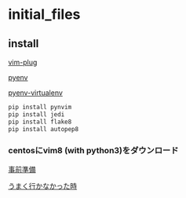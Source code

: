 # initial_files
## install
[vim-plug](https://github.com/junegunn/vim-plug)

[pyenv](https://github.com/pyenv/pyenv)

[pyenv-virtualenv](https://github.com/pyenv/pyenv-virtualenv)

```bash
pip install pynvim
pip install jedi
pip install flake8
pip install autopep8
```

### centosにvim8 (with python3)をダウンロード
[事前準備](https://qiita.com/kiwi-bird/items/5539d094731e82df8427)

[うまく行かなかった時](https://lesguillemets.github.io/blog/2014/06/22/vim-python3.html)
